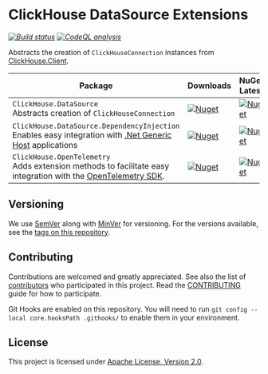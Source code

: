 ﻿# ClickHouse DataSource Extensions

_[![Build status](https://github.com/smbecker/ClickHouse.DataSource/actions/workflows/ci.yaml/badge.svg?branch=main)](https://github.com/smbecker/ClickHouse.DataSource/actions/workflows/ci.yaml)_
_[![CodeQL analysis](https://github.com/smbecker/ClickHouse.DataSource/actions/workflows/codeql.yaml/badge.svg?branch=main)](https://github.com/smbecker/ClickHouse.DataSource/actions/workflows/codeql.yaml)_

Abstracts the creation of `ClickHouseConnection` instances from [ClickHouse.Client](https://github.com/DarkWanderer/ClickHouse.Client/).

| Package                                                                                                                                                                                                                                                                        | Downloads                                                                                                                                                     | NuGet Latest |
|--------------------------------------------------------------------------------------------------------------------------------------------------------------------------------------------------------------------------------------------------------------------------------|---------------------------------------------------------------------------------------------------------------------------------------------------------------| ------------ |
| `ClickHouse.DataSource`<br />Abstracts creation of `ClickHouseConnection`  | [![Nuget](https://img.shields.io/nuget/dt/ClickHouse.DataSource)](https://www.nuget.org/packages/ClickHouse.DataSource) | [![Nuget](https://img.shields.io/nuget/v/ClickHouse.DataSource)](https://www.nuget.org/packages/ClickHouse.DataSource) |
| `ClickHouse.DataSource.DependencyInjection`<br />Enables easy integration with [.Net Generic Host](https://learn.microsoft.com/en-us/dotnet/core/extensions/generic-host?tabs=appbuilder) applications                                                                          | [![Nuget](https://img.shields.io/nuget/dt/ClickHouse.DataSource.DependencyInjection)](https://www.nuget.org/packages/ClickHouse.DataSource.DependencyInjection) | [![Nuget](https://img.shields.io/nuget/v/ClickHouse.DataSource.DependencyInjection)](https://www.nuget.org/packages/ClickHouse.DataSource.DependencyInjection) |
| `ClickHouse.OpenTelemetry`<br />Adds extension methods to facilitate easy integration with the [OpenTelemetry SDK](https://github.com/open-telemetry/opentelemetry-dotnet).                                                                                          | [![Nuget](https://img.shields.io/nuget/dt/ClickHouse.OpenTelemetry)](https://www.nuget.org/packages/ClickHouse.OpenTelemetry)             | [![Nuget](https://img.shields.io/nuget/v/ClickHouse.OpenTelemetry)](https://www.nuget.org/packages/ClickHouse.OpenTelemetry) |

## Versioning

We use [SemVer](http://semver.org/) along with [MinVer](https://github.com/adamralph/minver) for versioning. For the versions available, see the [tags on this repository](https://github.com/smbecker/ClickHouse.DataSource/tags).

## Contributing

Contributions are welcomed and greatly appreciated. See also the list of [contributors](https://github.com/smbecker/ClickHouse.DataSource/contributors) who participated in this project. Read the [CONTRIBUTING](CONTRIBUTING.md) guide for how to participate.

Git Hooks are enabled on this repository. You will need to run `git config --local core.hooksPath .githooks/` to enable them in your environment.

## License

This project is licensed under [Apache License, Version 2.0](https://apache.org/licenses/LICENSE-2.0).
